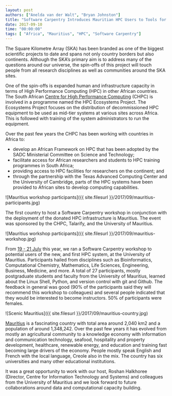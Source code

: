 ```yaml
---
layout: post
authors: ["Anelda van der Walt", "Bryan Johnston"]
title: "Software Carpentry Introduces Mauritian HPC Users to Tools for Data Analysis"
date: 2017-09-10
time: "00:00:00"
tags: [ "Africa", "Mauritius", "HPC", "Software Carpentry"]
---
```


The Square Kilometre Array (SKA) has been branded as one of the biggest scientific projects to date and spans not only country borders but also continents. Although the SKA’s primary aim is to address many of the questions around our universe, the spin-offs of this project will touch people from all research disciplines as well as communities around the SKA sites.

One of the spin-offs is expanded human and infrastructure capacity in terms of High Performance Computing (HPC) in other African countries. The South African [Centre for High Performance Computing](https://www.chpc.ac.za/) (CHPC) is involved in a programme named the HPC Ecosystems Project. The Ecosystems Project focuses on the distribution of decommissioned HPC equipment to be used as mid-tier systems at various sites across Africa. This is followed with training of the system administrators to run the equipment.

Over the past few years the CHPC has been working with countries in Africa to:
* develop an African Framework on HPC that has been adopted by the SADC Ministerial Committee on Science and Technology;
* facilitate access for African researchers and students to HPC training programmes in South Africa;
* providing access to HPC facilities for researchers on the continent; and
* through the partnership with the Texas Advanced Computing Center and the University of Cambridge, parts of the HPC systems have been provided to African sites to develop computing capabilities.

![Mauritius workshop participants]({{ site.filesurl }}/2017/09/mauritius-participants.jpg)

The first country to host a Software Carpentry workshop in conjunction with the deployment of the donated HPC infrastructure is Mauritius. The event was sponsored by the CHPC, Talarify, and the University of Mauritius.

![Mauritius workshop participants]({{ site.filesurl }}/2017/09/mauritius-workshop.jpg)

From [19 - 21 July](https://chpc-carpentry.github.io/2017-07-19-Mauritius/) this year, we ran a Software Carpentry workshop to potential users of the new, and first HPC system, at the University of Mauritius. Participants hailed from disciplines such as Bioinformatics, Computational Chemistry, Mathematics, Life Sciences, Engineering, Business, Medicine, and more. A total of 27 participants, mostly postgraduate students and faculty from the University of Mauritius, learned about the Linux Shell, Python, and version control with git and Github. The feedback in general was good (90% of the participants said they will recommend this workshop to colleagues) and several people indicated that they would be interested to become instructors. 50% of participants were females.

![Scenic Mauritius]({{ site.filesurl }}/2017/09/mauritius-country.jpg)

[Mauritius](https://en.wikipedia.org/wiki/Mauritius) is a fascinating country with total area around 2,040 km2 and a population of around 1,348,242. Over the past few years it has evolved from mostly an agricultural community to a knowledge economy with information and communication technology, seafood, hospitality and property development, healthcare, renewable energy, and education and training fast becoming large drivers of the economy. People mostly speak English and French with the local language, Creole also in the mix. The country has six universities and many other educational institutions. 

It was a great opportunity to work with our host, Roshan Halkhoree (Director, Centre for Information Technology and Systems) and colleagues from the University of Mauritius and we look forward to future collaborations around data and computational capacity building.

